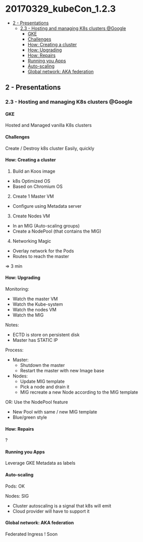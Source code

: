 # 20170329_kubeCon_1.2.3

<!-- MarkdownTOC -->

- [2 - Presentations](#2---presentations)
  - [2.3 - Hosting and managing K8s clusters @Google](#23---hosting-and-managing-k8s-clusters-google)
    - [GKE](#gke)
    - [Challenges](#challenges)
    - [How: Creating a cluster](#how-creating-a-cluster)
    - [How: Upgrading](#how-upgrading)
    - [How: Repairs](#how-repairs)
    - [Running you Apps](#running-you-apps)
    - [Auto-scaling](#auto-scaling)
    - [Global network: AKA federation](#global-network-aka-federation)

<!-- /MarkdownTOC -->




## 2 - Presentations

### 2.3 - Hosting and managing K8s clusters @Google

#### GKE

Hosted and Managed vanilla K8s clusters


#### Challenges

Create / Destroy k8s cluster
Easily, quickly


#### How: Creating a cluster

1. Build an Koos image
  + k8s Optimized OS
  + Based on Chromium OS
2. Create 1 Master VM
  + Configure using Metadata server
3. Create Nodes VM
  + In an MIG (Auto-scaling groups)
  + Create a NodePool (that contains the MIG)
4. Networking Magic
  + Overlay network for the Pods
  + Routes to reach the master

=> 3 min


#### How: Upgrading

Monitoring:
* Watch the master VM
* Watch the Kube-system
* Watch the nodes VM
* Watch the MIG

Notes:
* ECTD is store on persistent disk
* Master has STATIC IP

Process:
* Master:
  + Shutdown the master
  + Restart the master with new Image base
* Nodes:
  + Update MIG template
  + Pick a node and drain it
  + MIG recreate a new Node according to the MIG template

OR: Use the NodePool feature
  + New Pool with same / new MIG template
  + Blue/green style


#### How: Repairs

?


#### Running you Apps

Leverage GKE Metadata as labels

#### Auto-scaling

Pods: OK

Nodes: SIG
* Cluster autoscaling is a signal that k8s will emit
* Cloud provider will have to support it


#### Global network: AKA federation

Federated Ingress !
Soon
